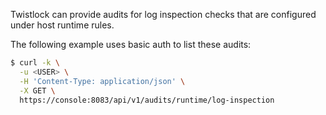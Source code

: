 Twistlock can provide audits for log inspection checks that are configured under host runtime rules.

The following example uses basic auth to list these audits:

```bash
$ curl -k \
  -u <USER> \
  -H 'Content-Type: application/json' \
  -X GET \
  https://console:8083/api/v1/audits/runtime/log-inspection
```

